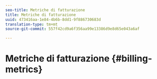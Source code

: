 ```yaml
---
seo-title: Metriche di fatturazione
title: Metriche di fatturazione
uuid: 473416aa-1e84-4b6b-8dd1-9f886730683d
translation-type: tm+mt
source-git-commit: 557f42cd9a6f356aa99e13386d9e8d65e043a6af

---
```



# Metriche di fatturazione {#billing-metrics}
